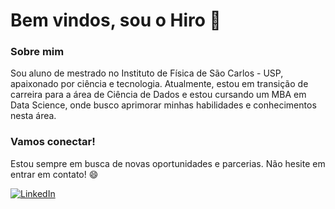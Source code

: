 <p align="center">
  <h1>Bem vindos, sou o Hiro 👋</h1>
</p>


### Sobre mim

Sou aluno de mestrado no Instituto de Física de São Carlos - USP, apaixonado por ciência e tecnologia. Atualmente, estou em transição de carreira para a área de Ciência de Dados e estou cursando um MBA em Data Science, onde busco aprimorar minhas habilidades e conhecimentos nesta área.

### Vamos conectar!

Estou sempre em busca de novas oportunidades e parcerias. Não hesite em entrar em contato! 😄

[![LinkedIn](link_para_perfil_LinkedIn)]([URL_do_seu_perfil_LinkedIn](https://www.linkedin.com/in/joao-hiroyuki/)) 
